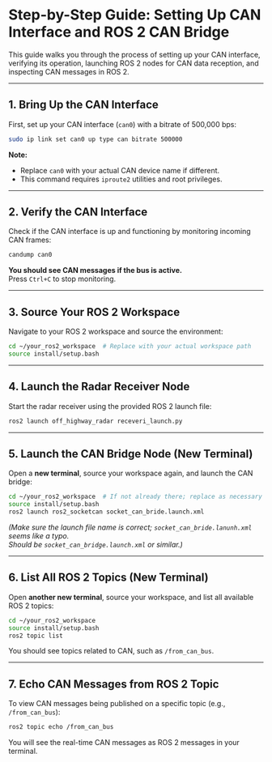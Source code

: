# Step-by-Step Guide: Setting Up CAN Interface and ROS 2 CAN Bridge

This guide walks you through the process of setting up your CAN interface, verifying its operation, launching ROS 2 nodes for CAN data reception, and inspecting CAN messages in ROS 2.

---

## 1. Bring Up the CAN Interface

First, set up your CAN interface (`can0`) with a bitrate of 500,000 bps:

```bash
sudo ip link set can0 up type can bitrate 500000
```

**Note:**  
- Replace `can0` with your actual CAN device name if different.
- This command requires `iproute2` utilities and root privileges.

---

## 2. Verify the CAN Interface

Check if the CAN interface is up and functioning by monitoring incoming CAN frames:

```bash
candump can0
```

**You should see CAN messages if the bus is active.**  
Press `Ctrl+C` to stop monitoring.

---

## 3. Source Your ROS 2 Workspace

Navigate to your ROS 2 workspace and source the environment:

```bash
cd ~/your_ros2_workspace  # Replace with your actual workspace path
source install/setup.bash
```

---

## 4. Launch the Radar Receiver Node

Start the radar receiver using the provided ROS 2 launch file:

```bash
ros2 launch off_highway_radar receveri_launch.py
```

---

## 5. Launch the CAN Bridge Node (New Terminal)

Open a **new terminal**, source your workspace again, and launch the CAN bridge:

```bash
cd ~/your_ros2_workspace  # If not already there; replace as necessary
source install/setup.bash
ros2 launch ros2_socketcan socket_can_bride.launch.xml
```

*(Make sure the launch file name is correct; `socket_can_bride.lanunh.xml` seems like a typo.  
Should be `socket_can_bridge.launch.xml` or similar.)*

---

## 6. List All ROS 2 Topics (New Terminal)

Open **another new terminal**, source your workspace, and list all available ROS 2 topics:

```bash
cd ~/your_ros2_workspace
source install/setup.bash
ros2 topic list
```

You should see topics related to CAN, such as `/from_can_bus`.

---

## 7. Echo CAN Messages from ROS 2 Topic

To view CAN messages being published on a specific topic (e.g., `/from_can_bus`):

```bash
ros2 topic echo /from_can_bus
```

You will see the real-time CAN messages as ROS 2 messages in your terminal.
